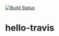 [![Build Status](https://travis-ci.org/KjellVerba/hello-travis.svg?branch=master)](https://travis-ci.org/KjellVerba/hello-travis)

# hello-travis
